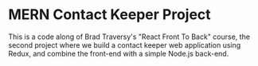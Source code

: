 # MERN Contact Keeper Project

This is a code along of Brad Traversy's "React Front To Back" course, the second project where we build a contact keeper web application using Redux, and combine the front-end with a simple Node.js back-end.
